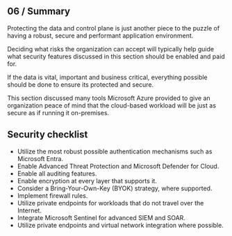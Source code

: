 ## 06 / Summary

Protecting the data and control plane is just another piece to the puzzle of having a robust, secure and performant application environment.

Deciding what risks the organization can accept will typically help guide what security features discussed in this section should be enabled and paid for.

If the data is vital, important and business critical, everything possible should be done to ensure its protected and secure.

This section discussed many tools Microsoft Azure provided to give an organization peace of mind that the cloud-based workload will be just as secure as if running it on-premises.

## Security checklist

- Utilize the most robust possible authentication mechanisms such as Microsoft Entra.
- Enable Advanced Threat Protection and Microsoft Defender for Cloud.
- Enable all auditing features.
- Enable encryption at every layer that supports it.
- Consider a Bring-Your-Own-Key (BYOK) strategy, where supported.
- Implement firewall rules.
- Utilize private endpoints for workloads that do not travel over the Internet.
- Integrate Microsoft Sentinel for advanced SIEM and SOAR.
- Utilize private endpoints and virtual network integration where possible.
